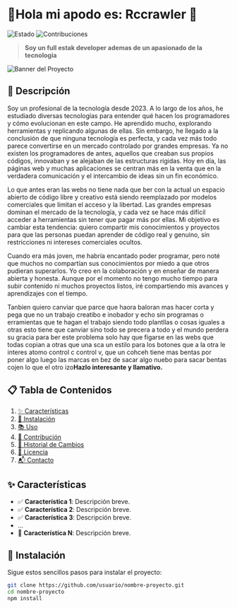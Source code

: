 # 🌟Hola mi apodo es: Rccrawler 🌟

![Estado](https://img.shields.io/badge/Estado-Activo-success.svg)
![Contribuciones](https://img.shields.io/badge/Contribuciones-Bienvenidas-brightgreen.svg)

> **Soy un full estak developer ademas de un apasionado de la tecnologia**

![Banner del Proyecto](https://via.placeholder.com/1200x400.png?text=Banner+del+Proyecto)

## 🚀 Descripción
Soy un profesional de la tecnología desde 2023. A lo largo de los años, he estudiado diversas tecnologías para entender qué hacen los programadores y cómo evolucionan en este campo. He aprendido mucho, explorando herramientas y replicando algunas de ellas. Sin embargo, he llegado a la conclusión de que ninguna tecnología es perfecta, y cada vez más todo parece convertirse en un mercado controlado por grandes empresas. Ya no existen los programadores de antes, aquellos que creaban sus propios códigos, innovaban y se alejaban de las estructuras rígidas. Hoy en día, las páginas web y muchas aplicaciones se centran más en la venta que en la verdadera comunicación y el intercambio de ideas sin un fin económico.

Lo que antes eran las webs no tiene nada que ber con la actual un espacio abierto de código libre y creativo está siendo reemplazado por modelos comerciales que limitan el acceso y la libertad. Las grandes empresas dominan el mercado de la tecnología, y cada vez se hace más difícil acceder a herramientas sin tener que pagar más por ellas. Mi objetivo es cambiar esta tendencia: quiero compartir mis conocimientos y proyectos para que las personas puedan aprender de código real y genuino, sin restricciones ni intereses comerciales ocultos.

Cuando era más joven, me habría encantado poder programar, pero noté que muchos no compartían sus conocimientos por miedo a que otros pudieran superarlos. Yo creo en la colaboración y en enseñar de manera abierta y honesta. Aunque por el momento no tengo mucho tiempo para subir contenido ni muchos proyectos listos, iré compartiendo mis avances y aprendizajes con el tiempo.

Tanbien quiero canviar que parce que haora baloran mas hacer corta y pega que no un trabajo creatibo e inobador y echo sin programas o erramientas que te hagan el trabajo siendo todo plantllas o cosas iguales a otras esto tiene que canviar sino todo se precera a todo y el mundo perdera su gracia para ber este problema solo hay que figarse en las webs que todas copian a otras que una sca un estilo para los botones que a la otra le interes atomo control c control v, que un cohceh tiene mas bentas por poner algo luego las marcas en bez de sacar algo nuebo para sacar bentas cojen lo que el otro izo**Hazlo interesante y llamativo.**

## 📋 Tabla de Contenidos
1. [✨ Características](#-características)
2. [🔧 Instalación](#-instalación)
3. [📚 Uso](#-uso)
4. [🤝 Contribución](#-contribución)
5. [📜 Historial de Cambios](#-historial-de-cambios)
6. [📄 Licencia](#-licencia)
7. [📬 Contacto](#-contacto)

## ✨ Características
- ✅ **Característica 1**: Descripción breve.
- ✅ **Característica 2**: Descripción breve.
- ✅ **Característica 3**: Descripción breve.
- ...
- 🎨 **Característica N**: Descripción breve.

## 🔧 Instalación
Sigue estos sencillos pasos para instalar el proyecto:

```bash
git clone https://github.com/usuario/nombre-proyecto.git
cd nombre-proyecto
npm install
